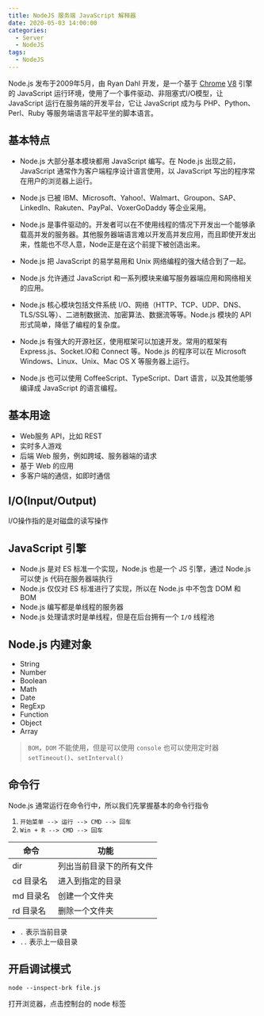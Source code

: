 ```yaml
---
title: NodeJS 服务端 JavaScript 解释器
date: 2020-05-03 14:00:00
categories:
  - Server
  - NodeJS
tags: 
  - NodeJS
---
```


Node.js 发布于2009年5月，由 Ryan Dahl 开发，是一个基于 [Chrome](https://baike.baidu.com/item/Google%20Chrome/5638378?fromtitle=Chrome&fromid=5633839) [V8](https://baike.baidu.com/item/V8/6178125) 引擎的 JavaScript 运行环境，使用了一个事件驱动、非阻塞式I/O模型，让 JavaScript 运行在服务端的开发平台，它让 JavaScript 成为与 PHP、Python、Perl、Ruby 等服务端语言平起平坐的脚本语言。 

<!-- more -->

## 基本特点

- Node.js 大部分基本模块都用 JavaScript 编写。在 Node.js 出现之前，JavaScript 通常作为客户端程序设计语言使用，以 JavaScript 写出的程序常在用户的浏览器上运行。

- Node.js 已被 IBM、Microsoft、Yahoo!、Walmart、Groupon、SAP、 LinkedIn、Rakuten、PayPal、VoxerGoDaddy 等企业采用。

- Node.js 是事件驱动的。开发者可以在不使用线程的情况下开发出一个能够承载高并发的服务器。其他服务器端语言难以开发高并发应用，而且即使开发出来，性能也不尽人意，Node正是在这个前提下被创造出来。

- Node.js 把 JavaScript 的易学易用和 Unix 网络编程的强大结合到了一起。

- Node.js 允许通过 JavaScript 和一系列模块来编写服务器端应用和网络相关的应用。

- Node.js 核心模块包括文件系统 I/O、网络（HTTP、TCP、UDP、DNS、TLS/SSL等）、二进制数据流、加密算法、数据流等等。Node.js 模块的 API 形式简单，降低了编程的复杂度。

- Node.js 有强大的开源社区，使用框架可以加速开发。常用的框架有 Express.js、Socket.IO和 Connect 等。Node.js 的程序可以在 Microsoft Windows、Linux、Unix、Mac OS X 等服务器上运行。

- Node.js 也可以使用 CoffeeScript、TypeScript、Dart 语言，以及其他能够编译成 JavaScript 的语言编程。

## 基本用途

- Web服务 API，比如 REST
- 实时多人游戏
- 后端 Web 服务，例如跨域、服务器端的请求
- 基于 Web 的应用
- 多客户端的通信，如即时通信

## I/O(Input/Output)

I/O操作指的是对磁盘的读写操作

## JavaScript 引擎

- Node.js 是对 ES 标准一个实现，Node.js 也是一个 JS 引擎，通过 Node.js 可以使 js 代码在服务器端执行
- Node.js 仅仅对 ES 标准进行了实现，所以在 Node.js 中不包含 DOM 和 BOM
- Node.js 编写都是单线程的服务器
- Node.js 处理请求时是单线程，但是在后台拥有一个 `I/O` 线程池

## Node.js 内建对象

- String
- Number
- Boolean
- Math
- Date
- RegExp
- Function
- Object
- Array

> `BOM`，`DOM` 不能使用，但是可以使用 `console` 也可以使用定时器 `setTimeout()`、`setInterval()`

## 命令行

Node.js 通常运行在命令行中，所以我们先掌握基本的命令行指令

1. `开始菜单 --> 运行 --> CMD --> 回车`
2. `Win + R --> CMD --> 回车`

| 命令      | 功能                     |
| --------- | ------------------------ |
| dir       | 列出当前目录下的所有文件 |
| cd 目录名 | 进入到指定的目录         |
| md 目录名 | 创建一个文件夹           |
| rd 目录名 | 删除一个文件夹           |

- `.`  表示当前目录
- `..` 表示上一级目录


## 开启调试模式

~~~
node --inspect-brk file.js
~~~

打开浏览器，点击控制台的 node 标签

